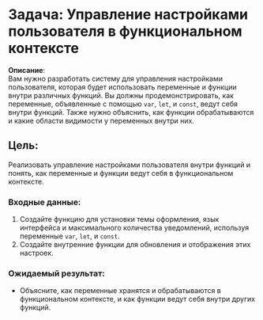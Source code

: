 # Задача: Управление настройками пользователя в функциональном контексте

**Описание**:  
Вам нужно разработать систему для управления настройками пользователя, которая будет использовать переменные и функции внутри различных функций. Вы должны продемонстрировать, как переменные, объявленные с помощью `var`, `let`, и `const`, ведут себя внутри функций. Также нужно объяснить, как функции обрабатываются и какие области видимости у переменных внутри них.

## Цель:  
Реализовать управление настройками пользователя внутри функций и понять, как переменные и функции ведут себя в функциональном контексте.

### Входные данные:
1. Создайте функцию для установки темы оформления, язык интерфейса и максимального количества уведомлений, используя переменные `var`, `let`, и `const`.
2. Создайте внутренние функции для обновления и отображения этих настроек.

### Ожидаемый результат:

- Объясните, как переменные хранятся и обрабатываются в функциональном контексте, и как функции ведут себя внутри других функций.
